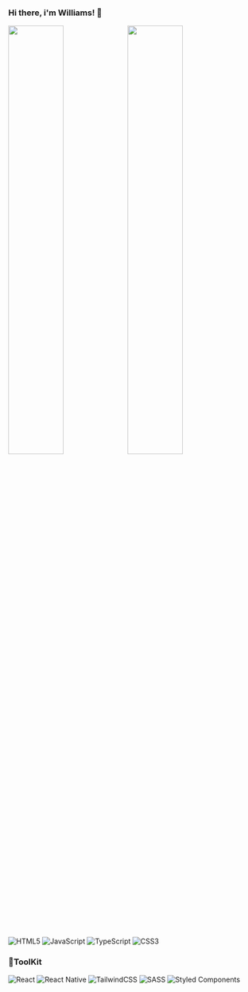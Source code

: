 ### Hi there, i'm Williams! 👋
<a href="https://github-readme-stats.vercel.app/api?username=idyWilliams&count_private=true&theme=radical">
  <img  width="47%" align="left" src="https://github-readme-stats.vercel.app/api?username=idyWilliams&count_private=true&theme=radical" />
</a>
<a href="https://github-readme-stats.vercel.app/api/top-langs/?username=idyWilliams&layout=compact">
  <img  width="47%" align="left" src="https://github-readme-stats.vercel.app/api/top-langs/?username=idyWilliams&layout=compact" />
</a>

<!--
**idyWilliams/idyWilliams** is a ✨ _special_ ✨ repository because its `README.md` (this file) appears on your GitHub profile.

Here are some ideas to get you started:

- 🔭 I’m currently working on ...
- 🌱 I’m currently learning ...
- 👯 I’m looking to collaborate on ...
- 🤔 I’m looking for help with ...
- 💬 Ask me about ...
- 📫 How to reach me: ...
- 😄 Pronouns: ...
- ⚡ Fun fact: ...
-->
![HTML5](https://img.shields.io/badge/html5-%23E34F26.svg?style=for-the-badge&logo=html5&logoColor=white)
![JavaScript](https://img.shields.io/badge/javascript-%23323330.svg?style=for-the-badge&logo=javascript&logoColor=%23F7DF1E)
![TypeScript](https://img.shields.io/badge/typescript-%23007ACC.svg?style=for-the-badge&logo=typescript&logoColor=white)
![CSS3](https://img.shields.io/badge/css3-%231572B6.svg?style=for-the-badge&logo=css3&logoColor=white)
### 🧰ToolKit
![React](https://img.shields.io/badge/react-%2320232a.svg?style=for-the-badge&logo=react&logoColor=%2361DAFB)
![React Native](https://img.shields.io/badge/react_native-%2320232a.svg?style=for-the-badge&logo=react&logoColor=%2361DAFB)
![TailwindCSS](https://img.shields.io/badge/tailwindcss-%2338B2AC.svg?style=for-the-badge&logo=tailwind-css&logoColor=white)
![SASS](https://img.shields.io/badge/SASS-hotpink.svg?style=for-the-badge&logo=SASS&logoColor=white)
![Styled Components](https://img.shields.io/badge/styled--components-DB7093?style=for-the-badge&logo=styled-components&logoColor=white)

<!-- 

![Google](https://img.shields.io/badge/google-4285F4?style=for-the-badge&logo=google&logoColor=white)
![LinkedIn](https://img.shields.io/badge/linkedin-%230077B5.svg?style=for-the-badge&logo=linkedin&logoColor=white) -->

